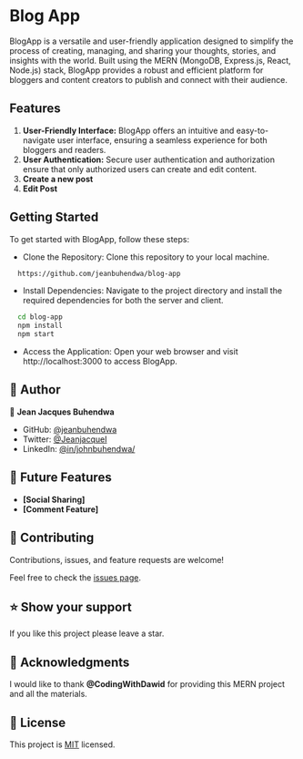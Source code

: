 # Blog App

BlogApp is a versatile and user-friendly application designed to simplify the process of creating, managing, and sharing your thoughts, stories, and insights with the world. Built using the MERN (MongoDB, Express.js, React, Node.js) stack, BlogApp provides a robust and efficient platform for bloggers and content creators to publish and connect with their audience.

## Features

<ol>
<li>
    <b>User-Friendly Interface:</b> BlogApp offers an intuitive and easy-to-navigate user interface, ensuring a seamless experience for both bloggers and readers. 
</li>
<li>
<b>User Authentication:</b> Secure user authentication and authorization ensure that only authorized users can create and edit content.
</li>
<li>
<b>Create a new post</b>
</li>
<li>
<b>Edit Post</b>
</li>
</ol>

## Getting Started

To get started with BlogApp, follow these steps:

- Clone the Repository: Clone this repository to your local machine.

```sh
  https://github.com/jeanbuhendwa/blog-app
```

- Install Dependencies: Navigate to the project directory and install the required dependencies for both the server and client.

```sh
  cd blog-app
  npm install
  npm start
```

- Access the Application: Open your web browser and visit http://localhost:3000 to access BlogApp.

## 👥 Author

👤 **Jean Jacques Buhendwa**

- GitHub: [@jeanbuhendwa](https://github.com/jeanbuhendwa)
- Twitter: [@JeanjacqueI](https://twitter.com/JeanjacqueI)
- LinkedIn: [@in/johnbuhendwa/](https://www.linkedin.com/in/johnbuhendwa/)

## 🔭 Future Features <a name="future-features"></a>

- **[Social Sharing]**
- **[Comment Feature]**

## 🤝 Contributing <a name="contributing"></a>

Contributions, issues, and feature requests are welcome!

Feel free to check the [issues page](../../issues/).

## ⭐️ Show your support <a name="support"></a>

If you like this project please leave a star.

## 🙏 Acknowledgments <a name="acknowledgements"></a>

I would like to thank <b>@CodingWithDawid</b> for providing this MERN project and all the materials.

## 📝 License <a name="license"></a>

This project is [MIT](./LICENSE) licensed.
